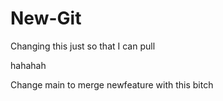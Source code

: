 # New-Git

Changing this just so that I can pull

hahahah

Change main to merge newfeature with this bitch
